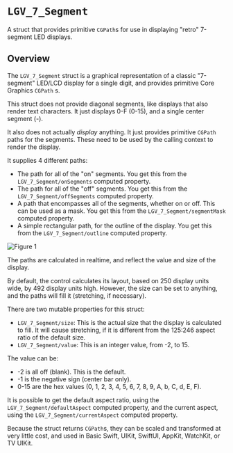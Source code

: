 # ``LGV_7_Segment``

A struct that provides primitive `CGPath`s for use in displaying "retro" 7-segment LED displays.

## Overview

The ``LGV_7_Segment`` struct is a graphical representation of a classic "7-segment" LED/LCD display for a single digit, and provides primitive Core Graphics `CGPath` s.

This struct does not provide diagonal segments, like displays that also render text characters. It just displays 0-F (0-15), and a single center segment (-).

It also does not actually *display* anything. It just provides primitive `CGPath` paths for the segments. These need to be used by the calling context to render the display.

It supplies 4 different paths:

- The path for all of the "on" segments. You get this from the ``LGV_7_Segment/onSegments`` computed property.
- The path for all of the "off" segments. You get this from the ``LGV_7_Segment/offSegments`` computed property.
- A path that encompasses all of the segments, whether on or off. This can be used as a mask. You get this from the ``LGV_7_Segment/segmentMask`` computed property.
- A simple rectangular path, for the outline of the display. You get this from the ``LGV_7_Segment/outline`` computed property.

![Figure 1](Legend.png)

The paths are calculated in realtime, and reflect the value and size of the display.

By default, the control calculates its layout, based on 250 display units wide, by 492 display units high.
However, the size can be set to anything, and the paths will fill it (stretching, if necessary).

There are two mutable properties for this struct:

- ``LGV_7_Segment/size``: This is the actual size that the display is calculated to fill. It will cause stretching, if it is different from the 125:246 aspect ratio of the default size.
- ``LGV_7_Segment/value``: This is an integer value, from -2, to 15.

 The value can be:
 
 - -2 is all off (blank). This is the default.
 - -1 is the negative sign (center bar only).
 - 0-15 are the hex values (0, 1, 2, 3, 4, 5, 6, 7, 8, 9, A, b, C, d, E, F).

It is possible to get the default aspect ratio, using the ``LGV_7_Segment/defaultAspect`` computed property, and the current aspect, using the ``LGV_7_Segment/currentAspect`` computed property.

Because the struct returns `CGPath`s, they can be scaled and transformed at very little cost, and used in Basic Swift, UIKit, SwiftUI, AppKit, WatchKit, or TV UIKit.
